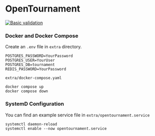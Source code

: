 # OpenTournament

[![Basic validation](https://github.com/CouchPartyGames/OpenTournament/actions/workflows/dotnet.yml/badge.svg?branch=main)](https://github.com/CouchPartyGames/OpenTournament/actions/workflows/dotnet.yml)


### Docker and Docker Compose

Create an `.env` file in `extra` directory.
```
POSTGRES_PASSWORD=YourPassword
POSTGRES_USER=YourUser
POSTGRES_DB=tournament
REDIS_PASSWORD=YourPassword
```

`extra/docker-compose.yaml`

```
docker compose up
docker compose down
```

### SystemD Configuration
You can find an example service file in `extra/opentournament.service`
```
systemctl daemon-reload
systemctl enable --now opentournament.service
```